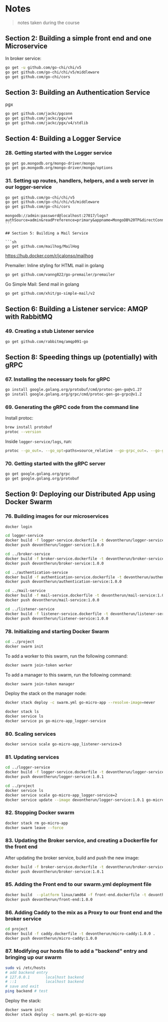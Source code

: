 # Notes

> notes taken during the course

## Section 2: Building a simple front end and one Microservice

In broker service:

```sh
go get -u github.com/go-chi/chi/v5
go get github.com/go-chi/chi/v5/middleware
go get github.com/go-chi/cors
```

## Section 3: Building an Authentication Service

pgx
```sh
go get github.com/jackc/pgconn
go get github.com/jackc/pgx/v4
go get github.com/jackc/pgx/v4/stdlib
```

## Section 4: Building a Logger Service

### 28. Getting started with the Logger service

```sh
go get go.mongodb.org/mongo-driver/mongo
go get go.mongodb.org/mongo-driver/mongo/options
```

### 31. Setting up routes, handlers, helpers, and a web server in our logger-service

```sh
go get github.com/go-chi/chi/v5
go get github.com/go-chi/chi/v5/middleware
go get github.com/go-chi/cors
```

````
mongodb://admin:password@localhost:27017/logs?authSource=admin&readPreference=primary&appname=MongoDB%20TP&directConnection=true&ssl=false
```

## Section 5: Building a Mail Service

```sh
go get github.com/mailhog/MailHog
````


https://hub.docker.com/r/jcalonso/mailhog


Premailer: Inline styling for HTML mail in golang

```sh
go get github.com/vanng822/go-premailer/premailer
```

Go Simple Mail: Send mail in golang

```sh
go get github.com/xhit/go-simple-mail/v2
```

## Section 6: Building a Listener service: AMQP with RabbitMQ

### 49. Creating a stub Listener service

```sh
go get github.com/rabbitmq/amqp091-go
```

## Section 8: Speeding things up (potentially) with gRPC

### 67. Installing the necessary tools for gRPC

```sh
go install google.golang.org/protobuf/cmd/protoc-gen-go@v1.27
go install google.golang.org/grpc/cmd/protoc-gen-go-grpc@v1.2
```

### 69. Generating the gRPC code from the command line

Install protoc:
```sh
brew install protobuf
protoc --version
```

Inside `logger-service/logs`, run:
```sh
protoc --go_out=. --go_opt=paths=source_relative --go-grpc_out=. --go-grpc_opt=paths=source_relative logs.proto
```

### 70. Getting started with the gRPC server

```sh
go get google.golang.org/grpc
go get google.golang.org/protobuf
```

## Section 9: Deploying our Distributed App using Docker Swarm

### 76. Building images for our microservices


```sh
docker login
```

```sh
cd logger-service
docker build -f logger-service.dockerfile -t devontherun/logger-service:1.0.0 . # build and tag
docker push devontherun/logger-service:1.0.0
```

```sh
cd ../broker-service
docker build -f broker-service.dockerfile -t devontherun/broker-service:1.0.0 . # build and tag
docker push devontherun/broker-service:1.0.0
```

```sh
cd ../authentication-service
docker build -f authentication-service.dockerfile -t devontherun/authentication-service:1.0.0 . # build and tag
docker push devontherun/authentication-service:1.0.0
```

```sh
cd ../mail-service
docker build -f mail-service.dockerfile -t devontherun/mail-service:1.0.0 . # build and tag
docker push devontherun/mail-service:1.0.0
```

```sh
cd ../listener-service
docker build -f listener-service.dockerfile -t devontherun/listener-service:1.0.0 . # build and tag
docker push devontherun/listener-service:1.0.0
```

### 78. Initializing and starting Docker Swarm

```sh
cd ../project
docker swarm init
```

To add a worker to this swarm, run the following command:
```sh
docker swarm join-token worker
```

To add a manager to this swarm, run the following command:
```sh
docker swarm join-token manager
```

Deploy the stack on the manager node:
```sh
docker stack deploy -c swarm.yml go-micro-app --resolve-image=never
```

```sh
docker stack ls
docker service ls
docker service ps go-micro-app_logger-service
```

### 80. Scaling services

```sh
docker service scale go-micro-app_listener-service=3
```

### 81. Updating services

```sh
cd ../logger-service
docker build -f logger-service.dockerfile -t devontherun/logger-service:1.0.1 . # build and tag
docker push devontherun/logger-service:1.0.1
```

```sh
cd ../project
docker service ls
docker service scale go-micro-app_logger-service=2
docker service update --image devontherun/logger-service:1.0.1 go-micro-app_logger-service
```

### 82. Stopping Docker swarm

```sh
docker stack rm go-micro-app
docker swarm leave --force
```

### 83. Updating the Broker service, and creating a Dockerfile for the front end

After updating the broker service, build and push the new image:
```sh
docker build -f broker-service.dockerfile -t devontherun/broker-service:1.0.1 .
docker push devontherun/broker-service:1.0.1
```

### 85. Adding the Front end to our swarm.yml deployment file

```sh
docker build  --platform linux/amd64 -f front-end.dockerfile -t devontherun/front-end:1.0.1 .
docker push devontherun/front-end:1.0.0
```

### 86. Adding Caddy to the mix as a Proxy to our front end and the broker service

```sh
cd project
docker build -f caddy.dockerfile -t devontherun/micro-caddy:1.0.0 .
docker push devontherun/micro-caddy:1.0.0
```
### 87. Modifying our hosts file to add a "backend" entry and bringing up our swarm

```sh
sudo vi /etc/hosts
# add backend entry
# 127.0.0.1       localhost backend
# ::1             localhost backend
# save and exit
ping backend # test
```

Deploy the stack:
```sh
docker swarm init
docker stack deploy -c swarm.yml go-micro-app
```
